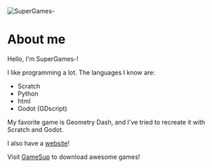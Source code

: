 <img src="https://raw.githubusercontent.com/SuperGames-D/supergames/index/SG-logo2.png" alt="SuperGames-" title="Logo">

# About me

Hello, I'm SuperGames-!

I like programming a lot. The languages I know are:

- Scratch
- Python
- html
- Godot (GDscript)

My favorite game is Geometry Dash, and I've tried to recreate it with Scratch and Godot.

I also have a [website](https://supergames-d.github.io)!

Visit [GameSup](https://gamesupd.github.io) to download awesome games!
